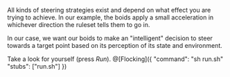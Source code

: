 All kinds of steering strategies exist and depend on what effect you are trying to achieve. In our example, the boids apply a small acceleration in whichever direction the ruleset tells them to go in.

In our case, we want our boids to make an "intelligent" decision to steer towards a target point based on its perception of its state and environment.

Take a look for yourself (press _Run_). 
@[Flocking]({
	"command": "sh run.sh"
	"stubs": ["run.sh"]
})
